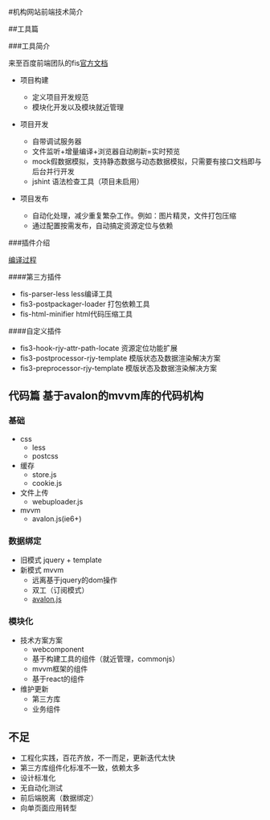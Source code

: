 #机构网站前端技术简介

##工具篇 

###工具简介

来至百度前端团队的fis[官方文档](http://fis.baidu.com/)

* 项目构建
    * 定义项目开发规范
    * 模块化开发以及模块就近管理

* 项目开发
    * 自带调试服务器
    * 文件监听+增量编译+浏览器自动刷新=实时预览
    * mock假数据模拟，支持静态数据与动态数据模拟，只需要有接口文档即与后台并行开发
    * jshint 语法检查工具（项目未启用）

* 项目发布
    * 自动化处理，减少重复繁杂工作。例如：图片精灵，文件打包压缩
    * 通过配置按需发布，自动搞定资源定位与依赖

###插件介绍

[编译过程](http://fis.baidu.com/fis3/docs/api/dev-plugin.html)

####第三方插件
* fis-parser-less less编译工具
* fis3-postpackager-loader 打包依赖工具
* fis-html-minifier html代码压缩工具

####自定义插件

* fis3-hook-rjy-attr-path-locate  资源定位功能扩展
* fis3-postprocessor-rjy-template 模版状态及数据渲染解决方案
* fis3-preprocessor-rjy-template  模版状态及数据渲染解决方案


## 代码篇 基于avalon的mvvm库的代码机构

### 基础
* css
    * less
    * postcss
* 缓存
    * store.js
    * cookie.js
* 文件上传
    * webuploader.js
* mvvm
    * avalon.js(ie6+)

### 数据绑定
* 旧模式 jquery + template
* 新模式 mvvm
    * 远离基于jquery的dom操作
    * 双工（订阅模式）
    * [avalon.js](http://avalonjs.github.io/)

### 模块化
* 技术方案方案 
    * webcomponent
    * 基于构建工具的组件（就近管理，commonjs）
    * mvvm框架的组件
    * 基于react的组件
* 维护更新
    * 第三方库
    * 业务组件

## 不足
* 工程化实践，百花齐放，不一而足，更新迭代太快
* 第三方库组件化标准不一致，依赖太多
* 设计标准化
* 无自动化测试
* 前后端脱离（数据绑定）
* 向单页面应用转型
